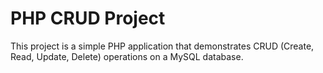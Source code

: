 # PHP CRUD Project

This project is a simple PHP application that demonstrates CRUD (Create, Read, Update, Delete) operations on a MySQL database.